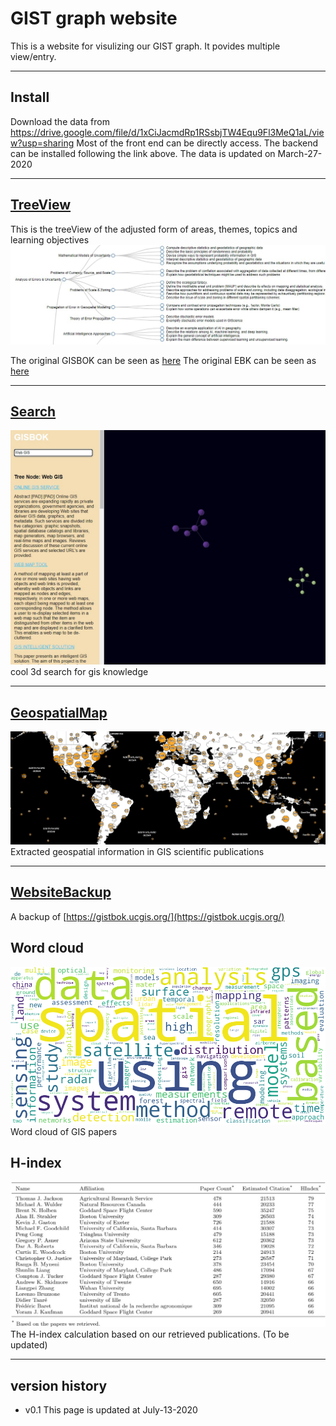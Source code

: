 # GIST graph website
This is a website for visulizing our GIST graph. It povides multiple view/entry.

---
## Install
Download the data from https://drive.google.com/file/d/1xCiJacmdRp1RSsbjTW4Equ9Fl3MeQ1aL/view?usp=sharing
Most of the front end can be directly access. The backend can be installed following the link above.
The data is updated on March-27-2020

---
## [TreeView](./treeView-revise/Tree-view.html)

This is the treeView of the adjusted form of areas, themes, topics and learning objectives
![screen shot of treeview](./treeView-revise/treeview.jpg)

The original GISBOK can be seen as [here](treeView.html)
The original EBK can be seen as [here](EBKWithValueTreeView.html)

---
## [Search](./3d-graph/index.html)
![screen shot of search](./3d-graph/webgis.jpg)
cool 3d search for gis knowledge

---
## [GeospatialMap](./gisbok_static_search/map.html)

![screen shot of geospatial map](./gisbok_static_search/gis_map.png)
Extracted geospatial information in GIS scientific publications

---
## [WebsiteBackup](./gisbok_static_search/index.html)

A backup of [https://gistbok.ucgis.org/](https://gistbok.ucgis.org/)

## Word cloud
![wordCloud](word_cloud_title.png)
Word cloud of GIS papers

## H-index
![Hindex](hindex.jpg)
The H-index calculation based on our retrieved publications. (To be updated)

---
## version history

- v0.1 This page is updated at July-13-2020
